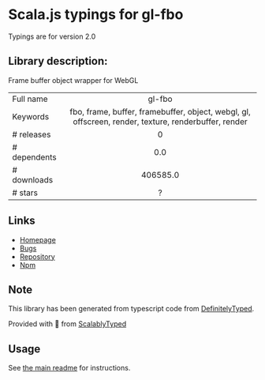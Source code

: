 
# Scala.js typings for gl-fbo

Typings are for version 2.0

## Library description:
Frame buffer object wrapper for WebGL

|                    |                 |
| ------------------ | :-------------: |
| Full name          | gl-fbo |
| Keywords           | fbo, frame, buffer, framebuffer, object, webgl, gl, offscreen, render, texture, renderbuffer, render |
| # releases         | 0 |
| # dependents       | 0.0 |
| # downloads        | 406585.0 |
| # stars            | ? |

## Links
- [Homepage](https://github.com/stackgl/gl-fbo)
- [Bugs](https://github.com/stackgl/gl-fbo/issues)
- [Repository](https://github.com/stackgl/gl-fbo)
- [Npm](https://www.npmjs.com/package/gl-fbo)
    


## Note
This library has been generated from typescript code from [DefinitelyTyped](https://definitelytyped.org).

Provided with :purple_heart: from [ScalablyTyped](https://github.com/oyvindberg/ScalablyTyped)

## Usage
See [the main readme](../../readme.md) for instructions.


